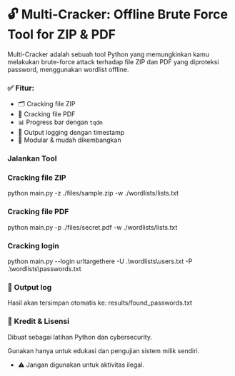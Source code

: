 # 🔓 Multi-Cracker: Offline Brute Force Tool for ZIP & PDF

Multi-Cracker adalah sebuah tool Python yang memungkinkan kamu melakukan brute-force attack terhadap file ZIP dan PDF yang diproteksi password, menggunakan wordlist offline.

### ✅ Fitur:

- 🗂️ Cracking file ZIP
- 📄 Cracking file PDF
- 📊 Progress bar dengan `tqdm`
- 📝 Output logging dengan timestamp
- 🧩 Modular & mudah dikembangkan

### Jalankan Tool

### Cracking file ZIP
python main.py -z ./files/sample.zip -w ./wordlists/lists.txt

### Cracking file PDF

python main.py -p ./files/secret.pdf -w ./wordlists/lists.txt

### Cracking login

python main.py --login urltargethere -U .\wordlists\users.txt -P .\wordlists\passwords.txt

### 📁 Output log

Hasil akan tersimpan otomatis ke:
results/found_passwords.txt

### 🧠 Kredit & Lisensi

Dibuat sebagai latihan Python dan cybersecurity.

Gunakan hanya untuk edukasi dan pengujian sistem milik sendiri.
- ⚠️ Jangan digunakan untuk aktivitas ilegal.
